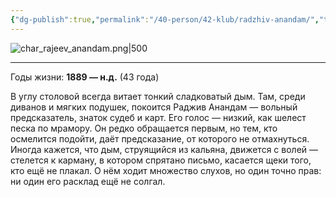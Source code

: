 ```yaml
---
{"dg-publish":true,"permalink":"/40-person/42-klub/radzhiv-anandam/","tags":["личность/клуб"]}
---
```



![char_rajeev_anandam.png|500](/img/user/90.%20files/char_rajeev_anandam.png)
***
Годы жизни: **1889 — н.д.** (43 года)

В углу столовой всегда витает тонкий сладковатый дым. Там, среди диванов и мягких подушек, покоится Раджив Анандам — вольный предсказатель, знаток судеб и карт. Его голос — низкий, как шелест песка по мрамору. Он редко обращается первым, но тем, кто осмелится подойти, даёт предсказание, от которого не отмахнуться.
Иногда кажется, что дым, струящийся из кальяна, движется с волей — стелется к карману, в котором спрятано письмо, касается щеки того, кто ещё не плакал. О нём ходит множество слухов, но один точно прав: ни один его расклад ещё не солгал.